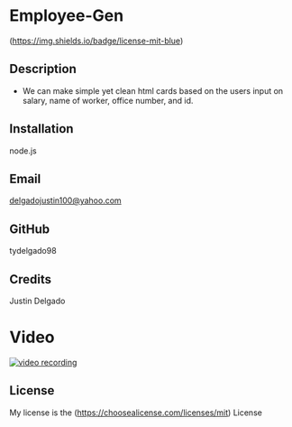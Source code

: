   # Employee-Gen
  (https://img.shields.io/badge/license-mit-blue)
  ## Description
  
  - We can make simple yet clean html cards based on the users input on salary, name of worker, office number, and id.
  
  ## Installation
  
  node.js
  

  ## Email

  delgadojustin100@yahoo.com
  

  ## GitHub

  tydelgado98
  
  ## Credits
  
  Justin Delgado

  # Video
  [![video recording](videos/teamgen.png)](videos/Team%20Generator.webm)
  
  ## License
  
  My license is the (https://choosealicense.com/licenses/mit) License
